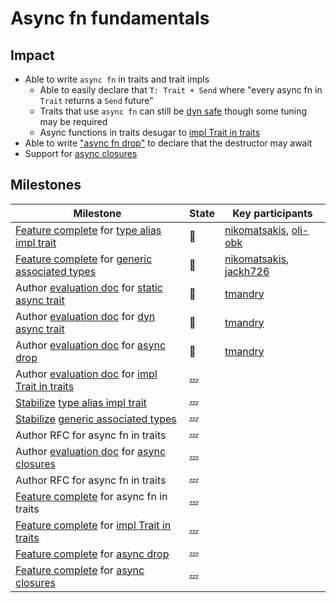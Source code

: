 # Async fn fundamentals

## Impact

* Able to write `async fn` in traits and trait impls
    * Able to easily declare that `T: Trait + Send` where "every async fn in `Trait` returns a `Send` future"
    * Traits that use `async fn` can still be [dyn safe](./async_fn_fundamentals/dyn_async_trait.md) though some tuning may be required
    * Async functions in traits desugar to [impl Trait in traits]
* Able to write ["async fn drop"][async drop] to declare that the destructor may await
* Support for [async closures]

## Milestones

| Milestone | State | Key participants |
| --- | --- | --- |
| [Feature complete] for [type alias impl trait] | 🦀 | [nikomatsakis], [oli-obk] |
| [Feature complete] for [generic associated types] | 🦀 | [nikomatsakis], [jackh726] |
| Author [evaluation doc] for [static async trait] | 🦀 | [tmandry]
| Author [evaluation doc] for [dyn async trait]  | 🦀 | [tmandry]
| Author [evaluation doc] for [async drop] | 🦀 | [tmandry]
| Author [evaluation doc] for [impl Trait in traits]  | 💤 | 
| [Stabilize] [type alias impl trait] | 💤  | 
| [Stabilize] [generic associated types]  | 💤 | 
| Author RFC for async fn in traits  | 💤 | 
| Author [evaluation doc] for [async closures]  | 💤 | 
| Author RFC for async fn in traits  | 💤 | 
| [Feature complete] for async fn in traits | 💤 | 
| [Feature complete] for [impl Trait in traits] | 💤 | 
| [Feature complete] for [async drop] | 💤 | 
| [Feature complete] for [async closures] | 💤 | 

[nikomatsakis]: https://github.com/nikomatsakis/
[oli-obk]: https://github.com/oli-obk/
[jackh726]: https://github.com/jackh726/
[tmandry]: https://github.com/tmandry/
[basics]: ./async_fn_fundamentals/basics.md
[async drop]: ./async_fn_fundamentals/async_fn_fundamentals.md
[async closures]: ./async_fn_fundamentals/async_closures.md
[impl Trait in traits]: ./async_fn_fundamentals/impl_trait_in_traits.md
[type alias impl trait]: ./async_fn_fundamentals/tait.md
[generic associated types]: ./async_fn_fundamentals/gats.md
[static async trait]: ./async_fn_fundamentals/static_async_trait.md
[dyn async trait]: ./async_fn_fundamentals/dyn_async_trait.md

[evaluation doc]: ./roadmap/stages.html#evaluation
[stabilize]: https://lang-team.rust-lang.org/initiatives/process/stages/stabilized.html
[feature complete]: https://lang-team.rust-lang.org/initiatives/process/stages/feature_complete.html


